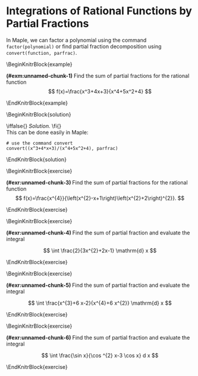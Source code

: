 # Integrations  of Rational Functions by Partial Fractions

In Maple, we can factor a polynomial using the command `factor(polynomial)` or find partial fraction decomposition using  `convert(function, parfrac)`.

\BeginKnitrBlock{example}<div class="example"><span class="example" id="exm:unnamed-chunk-1"><strong>(\#exm:unnamed-chunk-1) </strong></span>
Find the sum of partial fractions for the rational function
$$
f(x)=\frac{x^3+4x+3}{x^4+5x^2+4}
$$
</div>\EndKnitrBlock{example}

\BeginKnitrBlock{solution}<div class="solution">\iffalse{} <span class="solution"><em>Solution. </em></span>  \fi{}<br>
This can be done easily in Maple:

    # use the command convert
    convert((x^3+4*x+3)/(x^4+5x^2+4), parfrac)
</div>\EndKnitrBlock{solution}

\BeginKnitrBlock{exercise}<div class="exercise"><span class="exercise" id="exr:unnamed-chunk-3"><strong>(\#exr:unnamed-chunk-3) </strong></span>
Find the sum of partial fractions for the rational function
$$
f(x)=\frac{x^{4}}{\left(x^{2}-x+1\right)\left(x^{2}+2\right)^{2}}.
$$
</div>\EndKnitrBlock{exercise}

\BeginKnitrBlock{exercise}<div class="exercise"><span class="exercise" id="exr:unnamed-chunk-4"><strong>(\#exr:unnamed-chunk-4) </strong></span>
Find the sum of partial fraction and evaluate the integral

$$
\int \frac{2}{3x^{2}+2x-1} \mathrm{d} x
$$
</div>\EndKnitrBlock{exercise}

\BeginKnitrBlock{exercise}<div class="exercise"><span class="exercise" id="exr:unnamed-chunk-5"><strong>(\#exr:unnamed-chunk-5) </strong></span>
Find the sum of partial fraction and evaluate the integral

$$
\int \frac{x^{3}+6 x-2}{x^{4}+6 x^{2}} \mathrm{d} x
$$
</div>\EndKnitrBlock{exercise}

\BeginKnitrBlock{exercise}<div class="exercise"><span class="exercise" id="exr:unnamed-chunk-6"><strong>(\#exr:unnamed-chunk-6) </strong></span>
Find the sum of partial fraction and evaluate the integral

$$
\int \frac{\sin x}{\cos ^{2} x-3 \cos x} d x
$$
</div>\EndKnitrBlock{exercise}
